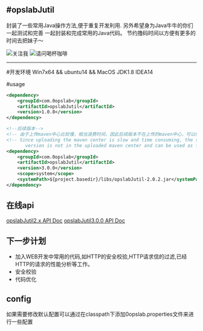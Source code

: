 #opslabJutil
---
封装了一些常用Java操作方法,便于重复开发利用.
另外希望身为Java牛牛的你们一起测试和完善 一起封装和完成常用的Java代码。
节约撸码时间以方便有更多的时间去把妹子～

<img src="https://0opslab.github.io/img/wpwx.png" alt="关注我" style="max-width:20%;" />
<img src="https://0opslab.github.io/img/wxpay.png" alt="请问喝杯咖啡" style="max-width:20%;" />

---
#开发环境
    Win7x64 && ubuntu14 && MacOS
    JDK1.8
    IDEA14


#usage
```xml
<dependency>
    <groupId>com.0opslab</groupId>
    <artifactId>opslabJutil</artifactId>
    <version>1.0.8</version>
</dependency>

<!--后续版本-->
<!-- 由于上传maven中心比较慢，相当浪费时间，因此后续版本不在上传的maven中心，可以像如下方式使用 -->
<!-- Since uploading the maven center is slow and time consuming, the subsequent 
       version is not in the uploaded maven center and can be used as follows -->
<dependency>
    <groupId>com.0opslab</groupId>
    <artifactId>opslabJutil</artifactId>
    <version>3.0.0</version>
    <scope>system</scope>
    <systemPath>${project.basedir}/libs/opslabJutil-2.0.2.jar</systemPath>
</dependency>
```

## 在线api
[opslabJutil2.x API Doc](https://0opslab.github.io/opslabJutil/opslabJutil2.0.html)
[opslabJutil3.0.0 API Doc](https://0opslab.github.io/opslabJutil/opslabJutil3.0.0.html)

## 下一步计划
* 加入WEB开发中常用的代码,如HTTP的安全校验,HTTP请求信的过滤,已经HTTP的请求的性能分析等工作。
* 安全校验
* 代码优化

## config
如果需要修改默认配置可以通过在classpath下添加0opslab.properties文件来进行一些配置

